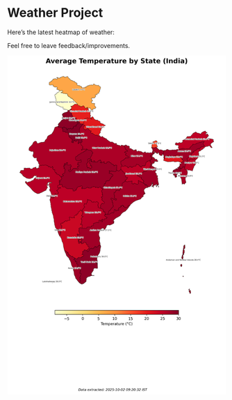 # Weather Project

Here’s the latest heatmap of weather:

Feel free to leave feedback/improvements.

![India Heatmap](docs/assets/india_heatmap.png?v=DDF68A)
